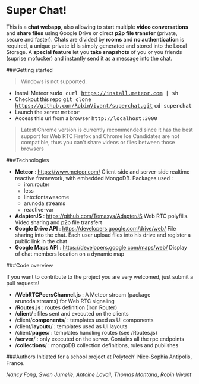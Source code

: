 Super Chat!
=

This is a **chat webapp**, also allowing to start multiple **video conversations** and **share files** using Google Drive or direct **p2p file transfer** (private, secure and faster). Chats are divided by **rooms** and **no authentication** is required, a unique private id is simply generated and stored into the Local Storage. A **special feature** let you **take snapshots** of you or you friends (suprise mofucker) and instantly send it as a message into the chat.

###Getting started

> Windows is not supported.

- Install Meteor
<kbd>sudo curl https://install.meteor.com | sh</kbd>
- Checkout this repo 
<kbd>git clone https://github.com/RobinVivant/superchat.git</kbd>
<kbd>cd superchat</kbd>
- Launch the server
<kbd>meteor</kbd>
- Access  this url from a browser
<kbd>http://localhost:3000</kbd>

> Latest Chrome version is currently recommended since it has the best support for Web RTC
> Firefox and Chrome Ice Candidates are not compatible, thus you can't share videos or files between those browsers

###Technologies

- **Meteor** : https://www.meteor.com/
Client-side and server-side realtime reactive framework, with embedded MongoDB.
Packages used :
	- iron:router
	- less
	- linto:fontawesome
	- arunoda:streams
	- reactive-var
- **AdapterJS** : https://github.com/Temasys/AdapterJS
Web RTC polyfills. Video sharing and p2p file transfert
- **Google Drive API** : https://developers.google.com/drive/web/
File sharing into the chat. Each user upload files into his drive and register a public link in the chat
- **Google Maps API** : https://developers.google.com/maps/web/
Display of chat members location on a dynamic map

###Code overview

If you want to contribute to the project you are very welcomed, just submit a pull requests!

- /**WebRTCPeersChannel.js** : A Meteor stream (package arunoda:streams) for Web RTC signaling
- /**Routes.js** : routes definition (Iron Router)
- /**client**/ : files sent and executed on the clients
- /client/**components**/ : templates used as UI components
- /client/**layouts**/ : templates used as UI layouts
- /client/**pages**/ : templates handling routes (see /Routes.js)
- /**server**/ : only executed on the server. Contains all the rpc endpoints
- /**collections**/ : mongoDB collection definitions, rules and publishes

###Authors
Initiated for a school project at Polytech' Nice-Sophia Antipolis, France.

*Nancy Fong*,
*Swan Jumelle*,
*Antoine Lavail*,
*Thomas Montana*,
*Robin Vivant*

